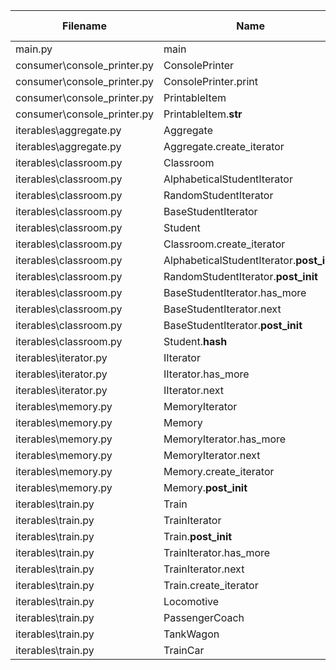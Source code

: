 
| Filename | Name | Type | Start:End Line | Complexity | Clasification |
| -------- | ---- | ---- | -------------- | ---------- | ------------- |
| main.py | main | F | 14:52 | 1 | A |
| consumer\console_printer.py | ConsolePrinter | C | 11:18 | 3 | A |
| consumer\console_printer.py | ConsolePrinter.print | M | 12:18 | 2 | A |
| consumer\console_printer.py | PrintableItem | C | 6:8 | 2 | A |
| consumer\console_printer.py | PrintableItem.__str__ | M | 7:8 | 1 | A |
| iterables\aggregate.py | Aggregate | C | 10:13 | 2 | A |
| iterables\aggregate.py | Aggregate.create_iterator | M | 11:13 | 1 | A |
| iterables\classroom.py | Classroom | C | 50:56 | 2 | A |
| iterables\classroom.py | AlphabeticalStudentIterator | C | 44:47 | 2 | A |
| iterables\classroom.py | RandomStudentIterator | C | 38:41 | 2 | A |
| iterables\classroom.py | BaseStudentIterator | C | 19:35 | 2 | A |
| iterables\classroom.py | Student | C | 10:16 | 2 | A |
| iterables\classroom.py | Classroom.create_iterator | M | 55:56 | 1 | A |
| iterables\classroom.py | AlphabeticalStudentIterator.__post_init__ | M | 46:47 | 1 | A |
| iterables\classroom.py | RandomStudentIterator.__post_init__ | M | 40:41 | 1 | A |
| iterables\classroom.py | BaseStudentIterator.has_more | M | 34:35 | 1 | A |
| iterables\classroom.py | BaseStudentIterator.next | M | 29:32 | 1 | A |
| iterables\classroom.py | BaseStudentIterator.__post_init__ | M | 25:27 | 1 | A |
| iterables\classroom.py | Student.__hash__ | M | 15:16 | 1 | A |
| iterables\iterator.py | IIterator | C | 7:14 | 2 | A |
| iterables\iterator.py | IIterator.has_more | M | 12:14 | 1 | A |
| iterables\iterator.py | IIterator.next | M | 8:10 | 1 | A |
| iterables\memory.py | MemoryIterator | C | 21:32 | 2 | A |
| iterables\memory.py | Memory | C | 9:18 | 2 | A |
| iterables\memory.py | MemoryIterator.has_more | M | 31:32 | 1 | A |
| iterables\memory.py | MemoryIterator.next | M | 26:29 | 1 | A |
| iterables\memory.py | Memory.create_iterator | M | 17:18 | 1 | A |
| iterables\memory.py | Memory.__post_init__ | M | 14:15 | 1 | A |
| iterables\train.py | Train | C | 36:47 | 3 | A |
| iterables\train.py | TrainIterator | C | 50:61 | 2 | A |
| iterables\train.py | Train.__post_init__ | M | 40:44 | 2 | A |
| iterables\train.py | TrainIterator.has_more | M | 60:61 | 1 | A |
| iterables\train.py | TrainIterator.next | M | 55:58 | 1 | A |
| iterables\train.py | Train.create_iterator | M | 46:47 | 1 | A |
| iterables\train.py | Locomotive | C | 28:33 | 1 | A |
| iterables\train.py | PassengerCoach | C | 21:25 | 1 | A |
| iterables\train.py | TankWagon | C | 14:18 | 1 | A |
| iterables\train.py | TrainCar | C | 6:11 | 1 | A |


